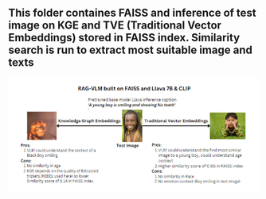 ## This folder containes FAISS and inference of test image on KGE and TVE (Traditional Vector Embeddings) stored in FAISS index. Similarity search is run to extract most suitable image and texts
 
![RAG_VLM](https://github.com/dsgiitr/kge-clip/blob/main/7.%20RAG_VLM/assets/RAG_VLM.png)

